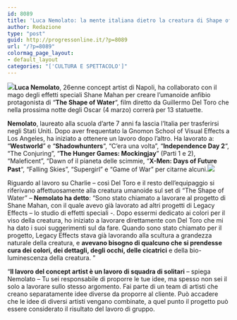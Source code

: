 ```yaml
---
id: 8089
title: 'Luca Nemolato: la mente italiana dietro la creatura di Shape of Water'
author: Redazione
type: "post"
guid: http://progressonline.it/?p=8089
url: "/?p=8089"
colormag_page_layout:
- default_layout
categories: "['CULTURA E SPETTACOLO']"
---
```


**![](https://progressonline.it/wp-content/uploads/2018/02/nemolato-300x190.jpg)Luca Nemolato**, 26enne concept artist di Napoli, ha collaborato con il mago degli effetti speciali Shane Mahan per creare l’umanoide anfibio protagonista di “**The Shape of Water**“, film diretto da Guillermo Del Toro che nella prossima notte degli Oscar (4 marzo) correrà per 13 statuette.

**Nemolato**, laureato alla scuola d’arte 7 anni fa lascia l’Italia per trasferirsi negli Stati Uniti. Dopo aver frequentato la Gnomon School of Visual Effects a Los Angeles, ha iniziato a ottenere un lavoro dopo l’altro. Ha lavorato a: “**Westworld**” e “**Shadowhunters**“, “C’era una volta”, “**Independence Day 2**“, “The Conjuring”, “**The Hunger Games: Mockingjay**” (Parti 1 e 2), “Maleficent”, “Dawn of il pianeta delle scimmie, “**X-Men: Days of Future Past**“, “Falling Skies”, “Supergirl” e “Game of War” per citarne alcuni.![](https://progressonline.it/wp-content/uploads/2018/02/maxresdefault-3-300x120.jpg)

Riguardo al lavoro su Charlie – così Del Toro e il resto dell’equipaggio si riferivano affettuosamente alla creatura umanoide sul set di “The Shape of Water” – **Nemolato ha detto**: “Sono stato chiamato a lavorare al progetto di Shane Mahan, con il quale avevo già lavorato ad altri progetti di Legacy Effects – lo studio di effetti speciali -. Dopo essermi dedicato ai colori per il viso della creatura, ho iniziato a lavorare direttamente con Del Toro che mi ha dato i suoi suggerimenti sul da fare. Quando sono stato chiamato per il progetto, Legacy Effects stava già lavorando alla scultura a grandezza naturale della creatura, e **avevano bisogno di qualcuno che si prendesse cura dei colori, dei dettagli, degli occhi, delle cicatrici** e della bio-luminescenza della creatura. ”

“**Il lavoro del concept artist è un lavoro di squadra di solitari** – spiega Nemolato – Tu sei responsabile di proporre le tue idee, ma spesso non sei il solo a lavorare sullo stesso argomento. Fai parte di un team di artisti che creano separatamente idee diverse da proporre al cliente. Può accadere che le idee di diversi artisti vengano combinate, a quel punto il progetto può essere considerato il risultato del lavoro di gruppo.